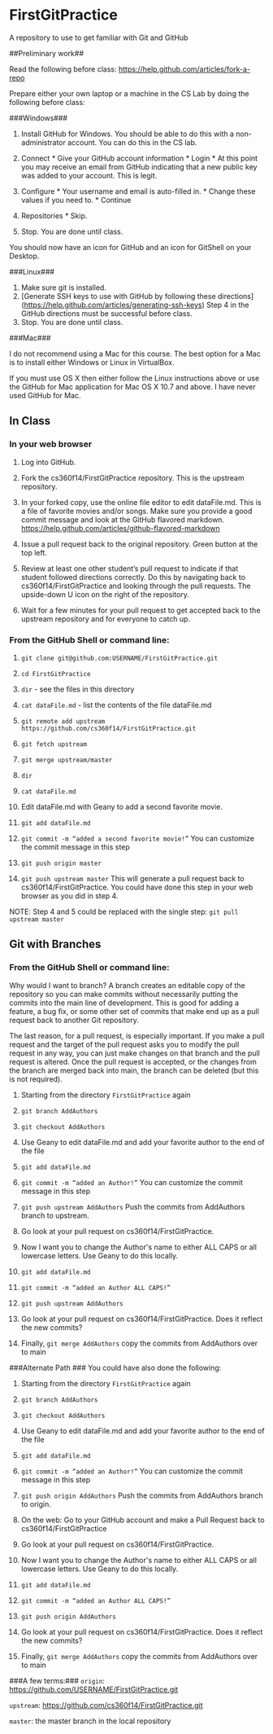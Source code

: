 FirstGitPractice
================

A repository to use to get familiar with Git and GitHub


##Preliminary work##

Read the following before class: https://help.github.com/articles/fork-a-repo

Prepare either your own laptop or a machine in the CS Lab by doing the following before class:

###Windows###

  
  1. Install GitHub for Windows. You should be able to do this with a non-administrator account.  You can do this in the CS lab.
  2. Connect
    * Give your GitHub account information
    * Login
    * At this point you may receive an email from GitHub indicating that a new public key was added to your account. This is legit.
  3. Configure
    * Your username and email is auto-filled in.
    * Change these values if you need to.
    * Continue
  4. Repositories
    * Skip.

  5. Stop. You are done until class.
    
  You should now have an icon for GitHub and an icon for GitShell on your Desktop.

###Linux###

  1. Make sure git is installed.
  2.  [Generate SSH keys to use with GitHub by following these directions] (https://help.github.com/articles/generating-ssh-keys) Step 4 in the GitHub directions must be successful before class.
  3. Stop. You are done until class.

###Mac###

  I do not recommend using a Mac for this course.  The best option for a Mac is to install either Windows or Linux in VirtualBox.

  If you must use OS X then either follow the Linux instructions above or use the GitHub for Mac application for Mac OS X 10.7 and above.  I have never used GitHub for Mac.


## In Class ##

### In your web browser ###
1. Log into GitHub.

2. Fork the cs360f14/FirstGitPractice repository.  This is the upstream repository.

3. In your forked copy, use the online file editor to edit dataFile.md.
This is a file of favorite movies and/or songs.  Make sure you provide a good commit message and look at the GitHub flavored markdown. https://help.github.com/articles/github-flavored-markdown

4. Issue a pull request back to the original repository.  Green button at the top left.

5. Review at least one other student’s pull request to indicate if that student followed directions correctly.   Do this by navigating back to cs360f14/FirstGitPractice and looking through the pull requests.  The upside-down U icon on the right of the repository.

6. Wait for a few minutes for your pull request to get accepted back to the upstream repository and for everyone to catch up.

### From the GitHub Shell or command line: ###

1. `git clone git@github.com:USERNAME/FirstGitPractice.git`

2. `cd FirstGitPractice`
  2. `dir` - see the files in this directory
  2. `cat dataFile.md` -  list the contents of the file dataFile.md
 

3. `git remote add upstream https://github.com/cs360f14/FirstGitPractice.git`

4. `git fetch upstream`

5. `git merge upstream/master`
  5. `dir`
  5. `cat dataFile.md`

6. Edit dataFile.md with Geany to add a second favorite movie.

7. `git add dataFile.md`

8. `git commit -m “added a second favorite movie!”`
You can customize the commit message in this step

9. `git push origin master`

10. `git push upstream master`
This will generate a pull request back to cs360f14/FirstGitPractice.  You could have done this step in your web browser as you did in step 4.

NOTE: Step 4 and 5 could be replaced with the single step:
`git pull upstream master`


## Git with Branches ## 

### From the GitHub Shell or command line: ###
Why would I want to branch?  A branch creates an editable copy of the repository so you can make commits without necessarily putting the commits into the main line of development.  This is good for adding a feature, a bug fix, or some other set of commits that make end up as a pull request back to another Git repository.  

The last reason, for a pull request, is especially important.  If you make a pull request and the target of the pull request asks you to modify the pull request in any way, you can just make changes on that branch and the pull request is altered.  Once the pull request is accepted, or the changes from the branch are merged back into main, the branch can be deleted (but this is not required).

1. Starting from the directory `FirstGitPractice` again

2. `git branch AddAuthors`

3. `git checkout AddAuthors`

4. Use Geany to edit dataFile.md and add your favorite author to the end of the file

5. `git add dataFile.md`

8. `git commit -m “added an Author!”`
You can customize the commit message in this step

9. `git push upstream AddAuthors` Push the commits from AddAuthors branch to upstream.  

10. Go look at your pull request on cs360f14/FirstGitPractice.

11. Now I want you to change the Author's name to either ALL CAPS or all lowercase letters.  Use Geany to do this locally.

12. `git add dataFile.md`

13. `git commit -m “added an Author ALL CAPS!”`

14. `git push upstream AddAuthors` 

15. Go look at your pull request on cs360f14/FirstGitPractice.  Does it reflect the new commits?

16. Finally, `git merge AddAuthors` copy the commits from AddAuthors over to main

###Alternate Path ###
You could have also done the following:
1. Starting from the directory `FirstGitPractice` again

2. `git branch AddAuthors`

3. `git checkout AddAuthors`

4. Use Geany to edit dataFile.md and add your favorite author to the end of the file

5. `git add dataFile.md`

8. `git commit -m “added an Author!”`
You can customize the commit message in this step

9. `git push origin AddAuthors` Push the commits from AddAuthors branch to origin.  

10. On the web: Go to your GitHub account and make a Pull Request back to cs360f14/FirstGitPractice

10. Go look at your pull request on cs360f14/FirstGitPractice.

11. Now I want you to change the Author's name to either ALL CAPS or all lowercase letters.  Use Geany to do this locally.

12. `git add dataFile.md`

13. `git commit -m “added an Author ALL CAPS!”`

14. `git push origin AddAuthors` 

15. Go look at your pull request on cs360f14/FirstGitPractice.  Does it reflect the new commits?

16. Finally, `git merge AddAuthors` copy the commits from AddAuthors over to main

###A few terms:###
`origin`: https://github.com/USERNAME/FirstGitPractice.git

`upstream`: https://github.com/cs360f14/FirstGitPractice.git

`master`: the master branch in the local repository

